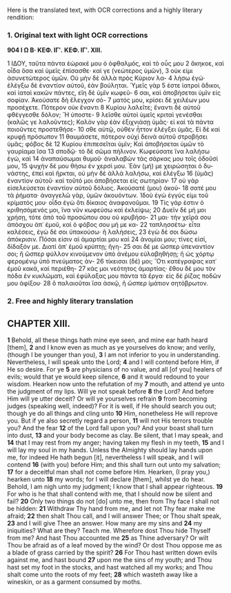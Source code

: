 Here is the translated text, with OCR corrections and a highly literary rendition:

### 1. Original text with light OCR corrections

**904 Ι Ω Β· ΚΕΦ. ΙΓʹ.**
**ΚΕΦ. ΙΓʹ. ΧΙΙΙ.**

1 ΙΔΟΥ, ταῦτα πάντα ἑώρακέ μου ὁ ὁφθαλμός, καὶ τὸ οὖς μου
2 ἄκηκοε, καὶ οἶδα ὅσα καὶ ὑμεῖς ἐπίσασθε· καί γε (νεώτερος ὑμῶν),
3 οὐκ εἰμι ἀσυνετώτερος ὑμῶν. Οὐ μὴν δὲ ἀλλὰ πρὸς Κύριον λα-
4 λήσω ἐγώ· ἐλέγξω δὲ ἐναντίον αὐτοῦ, ἐὰν βούληται. Ὑμεῖς γὰρ
5 ἐστε ἰατροὶ ἄδικοι, καὶ ἰαταὶ κακῶν πάντες, εἴη δὲ ὑμῖν κωφεῦ-
6 σαι, καὶ ἀποβήσεται ὑμῖν εἰς σοφίαν. Ἀκούσατε δὴ ἔλεγχον σό-
7 ματός μου, κρίσει δὲ χειλέων μου προσέχετε. Πότερον οὐκ ἔναντι
8 Κυρίου λαλεῖτε; ἔναντι δὲ αὐτοῦ φθέγγεσθε δόλον; Ἤ ὑποστε-
9 λεῖσθε αὐτοὶ ὑμεῖς κριταὶ γενέσθαι (καλῶς γε λαλοῦντες); Καλὸν
   γὰρ ἐὰν ἐξιχνιάσῃ ὑμᾶς· εἰ καὶ τὰ πάντα ποιοῦντες προστεθήσε-
10 σθε αὐτῷ, οὐθὲν ἧττον ἐλέγξει ὑμᾶς. Εἰ δὲ καὶ κρυφῇ πρόσωπον
11 θαυμάσετε, πότερον οὐχὶ δεινὰ αὐτοῦ στροβήσει ὑμᾶς; φόβος δὲ
12 Κυρίου ἐπιπεσεῖται ὑμῖν; Καὶ ἀποβήσεται ὑμῶν τὸ γαυρίαμα ἴσα
13 σποδῷ· τὸ δὲ σῶμα πήλινον. Κωφεύσατε ἵνα λαλήσω ἐγώ, καὶ
14 ἀναπαύσωμαι θυμοῦ· ἀναλαβὼν τὰς σάρκας μου τοῖς ὀδοῦσί μου,
15 ψυχὴν δέ μου θήσω ἐν χερσὶ μου. Ἐὰν (μή) με χειρώσηται ὁ δυ-
   νάστης, ἐπεὶ καὶ ἤρκται, οὐ μὴν δὲ ἀλλὰ λαλήσω, καὶ ἐλέγξω
16 (ὑμᾶς) ἐναντίον αὐτοῦ· καὶ τοῦτό μοι ἀποβήσεται εἰς σωτηρίαν·
17 οὐ γὰρ εἰσελεύσεται ἐναντίον αὐτοῦ δόλιος. Ἀκούσατέ (μου) ἀκού-
18 σατέ μου τὰ ῥήματα· ἀναγγελῶ γὰρ, ὑμῶν ἀκουόντων. Ἰδοὺ ἐγὼ
   ἐγγύς εἰμι τοῦ κρίματός μου· οἶδα ἐγὼ ὅτι δίκαιος ἀναφανοῦμαι.
19 Τίς γάρ ἐστιν ὁ κριθησόμενός μοι, ἵνα νῦν κωφεύσω καὶ ἐκλείψω;
20 Δυεῖν δὲ μή μοι χρήσῃ, τότε ἀπὸ τοῦ προσώπου σου οὐ κρυβήσο-
21 μαι· τὴν χεῖρά σου ἀπόσχου ἀπ᾿ ἐμοῦ, καὶ ὁ φόβος σου μή με κα-
22 ταπλησσέτω· εἶτα καλέσεις, ἐγὼ δὲ σοι ὑπακούσω· ἢ λαλήσεις,
23 ἐγὼ δὲ σοι δώσω ἀπόκρισιν. Πόσαι εἰσιν αἱ ἀμαρτίαι μου καὶ
24 ἀνομίαι μου; τίνες εἰσί, δίδαξόν με. Διατί ἀπ᾿ ἐμοῦ κρύπτῃ; ἤγη-
25 σαι δέ με ὥσπερ ὑπεναντίον σοι; ἢ ὥσπερ φύλλον κινούμενον ὑπὸ
   ἀνέμου εὐλαβηθήσῃ; ἢ ὡς χόρτῳ φερομένῳ ὑπὸ πνεύματος ἀν-
26 τίκεισαι (δέ) μοι; ῞Οτι κατέγραψας κατ᾿ ἐμοῦ κακά, καὶ περιέθη-
27 κάς μοι νεότητος ἁμαρτίας· ἔθου δέ μου τὸν πόδα ἐν κυκλώματι,
   καὶ ἐφύλαξας μου πάντα τὰ ἔργα· εἰς δὲ ῥίζας ποδῶν μου ἀφίξου·
28 ὃ παλαιοῦται ἴσα ἀσκῷ, ἢ ὥσπερ ἱμάτιον σητόβρωτον.

### 2. Free and highly literary translation

## CHAPTER XIII.

**1** Behold, all these things hath mine eye seen, and mine ear hath heard [them],
**2** and I know even as much as ye yourselves do know; and verily, (though I be younger than you),
**3** I am not inferior to you in understanding. Nevertheless, I will speak unto the Lord;
**4** and I will contend before Him, if He so desire. For ye
**5** are physicians of no value, and all [of you] healers of evils; would that ye would keep silence,
**6** and it would redound to your wisdom. Hearken now unto the refutation of my
**7** mouth, and attend ye unto the judgment of my lips. Will ye not speak before
**8** the Lord? And before Him will ye utter deceit? Or will ye yourselves refrain
**9** from becoming judges (speaking well, indeed)? For it is well, if He should
    search you out; though ye do all things and cling unto
**10** Him, nonetheless He will reprove you. But if ye also secretly regard a person,
**11** will not His terrors trouble you? And the fear
**12** of the Lord fall upon you? And your boast shall turn into dust,
**13** and your body become as clay. Be silent, that I may speak, and
**14** that I may rest from my anger; having taken my flesh in my teeth,
**15** and I will lay my soul in my hands. Unless the Almighty should lay hands upon me,
    for indeed He hath begun [it], nevertheless I will speak, and I will contend
**16** (with you) before Him; and this shall turn out unto my salvation;
**17** for a deceitful man shall not come before Him. Hearken, (I pray you,) hearken unto
**18** my words; for I will declare [them], whilst ye do hear. Behold, I
    am nigh unto my judgment; I know that I shall appear righteous.
**19** For who is he that shall contend with me, that I should now be silent and fail?
**20** Only two things do not [do] unto me, then from Thy face I shall not be hidden:
**21** Withdraw Thy hand from me, and let not Thy fear make me afraid;
**22** then shalt Thou call, and I will answer Thee; or Thou shalt speak,
**23** and I will give Thee an answer. How many are my sins and
**24** my iniquities? What are they? Teach me. Wherefore dost Thou hide Thyself from me? And hast Thou accounted me
**25** as Thine adversary? Or wilt Thou be afraid as of a leaf moved by
    the wind? Or dost Thou oppose me as a blade of grass carried by the spirit?
**26** For Thou hast written down evils against me, and hast bound
**27** upon me the sins of my youth; and Thou hast set my foot in the stocks,
    and hast watched all my works; and Thou shalt come unto the roots of my feet;
**28** which wasteth away like a wineskin, or as a garment consumed by moths.